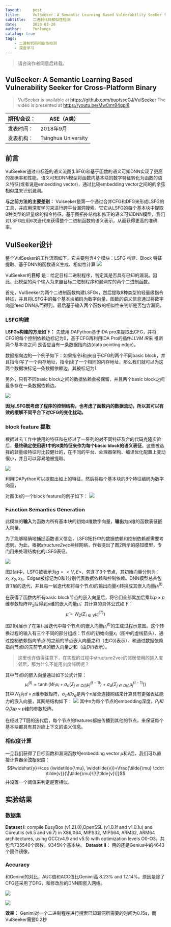 ```yaml
---
layout:     post
title:      VulSeeker：A Semantic Learning Based Vulnerability Seeker for Cross-Platform Binary阅读笔记
subtitle:   二进制代码相似性检测
date:       2020-03-20
author:     Yunlongs
catalog: true
tags:
    - 二进制代码相似性检测
    - 深度学习
---
```


>请咨询作者同意后转载。

## VulSeeker: A Semantic Learning Based Vulnerability Seeker for Cross-Platform Binary

>VulSeeker is available at https://github.com/buptsseGJ/VulSeeker
The video is presented at https://youtu.be/Mw0mr84gpI8.

|期刊/会议： |ASE（A类）|
| ---|---|
|发表时间：|2018年9月|
|发表机构：| Tsinghua University|

## 前言
VulSeeker通过带标签的语义流图(LSFG)和基于函数的语义可知DNN实现了更高的准确率和性能。语义可知DNN模型将函数内基本块的数字特征转化为函数的语义特征(或者说是embedding vector)，通过比较embedding vector之间的的余弦相似度来识别漏洞。

**与之前方法的主要差别：** Vulseeker是第一个通过合并CFG和DFG来形成LSFG的工具，并应用深度学习来进行跨平台漏洞搜索。它它从LSFG的每个基本块中提取8种类型的轻量级的指令特征。基于图拓扑结构和修正的语义可知DNN模型，我们对LSFG应用6次迭代来获得整个二进制函数的语义表示，从而获得更高的准确率。

## VulSeeker设计
整个VulSeeker的工作流图如下，它主要包含4个模块：LSFG 构建、Block 特征提取、基于DNN的函数语义生成、相似性计算
![](https://yunlongs-1253041399.cos.ap-chengdu.myqcloud.com/image/Similary_Detection/34.png)

VulSeeker的**目标** 是：给定目标二进制程序，判定其是否具有已知的漏洞。因此，此模型的两个输入为来自目标二进制程序和漏洞库的两个二进制函数。

首先，VulSeeker为两个二进制函数构建LSFGs，然后提取8种类型的轻量级指令特征，并且将LSFG中的每个基本块编码为数字向量。函数的语义信息通过将数字向量feed DNN从而得到。最后基于输入两个函数的相似性来判断是否包含漏洞。

### LSFG构建

**LSFGs构建的方法如下：** 先使用IDAPython基于IDA pro来提取出CFG，并将CFG的每个控制依赖边标记为0，基于CFG再利用IDA Pro的插件*LLVM IR*来 推断两个基本块之间
是否应当有一条数据指向边(data pointing edge)。

数据指向边的一个例子如下：如果指令i和j来自于CFG的两个不同basic block，并且指令i写了一个内存地址，指令j读了一个相同的内存地址，那么我们就可以为这两个数据块标记一条数据依赖边，其被标记为1.

另外，只有不同basic block之间的数据依赖会被保留，并且两个basic block之间最多存在一条数据依赖边。

![](https://yunlongs-1253041399.cos.ap-chengdu.myqcloud.com/image/Similary_Detection/36.png)

**因为LSFG既考虑了程序的控制结构，也考虑了函数内的数据流动，所以其可以有效的缓解不同平台下对CFG的变化扰动。**


### block feature 提取
根据过去工作中使用的特征和在经过了一系列的对不同特征及合的代码克隆实验后，**最终确定使用表1中的8类特征来作为每个basic block的语义表征**。这些被选择的轻量级特征时比较健壮的，在不同的平台、处理器架构、编译优化配置上变动很小，并且可以容易地被提取。

![](https://yunlongs-1253041399.cos.ap-chengdu.myqcloud.com/image/Similary_Detection/35.png)

利用IDAPython可以提取出如上的特征，然后将每个基本块的8个特征编码为数字向量，

对图(b)的一个block feature的例子如下：
![](https://yunlongs-1253041399.cos.ap-chengdu.myqcloud.com/image/Similary_Detection/37.png)

### Function Semantics Generation
此模块的**输入**为函数内所有基本块的初始d维数字向量，**输出**为p维的函数表征嵌入向量。

为了能够精确地捕捉函数语义信息，LSFG拓扑中的数据依赖和控制依赖都需要考虑到。为此，根据*structure2vec*神经网络，作者提出了图2所示的感知模型，专门用来处理结构化的LSFG表征。

![](https://yunlongs-1253041399.cos.ap-chengdu.myqcloud.com/image/Similary_Detection/38.png)

图2(a)中，LSFG被表示为$g=<V,E>$，包含了3个节点，其初始向量分别为：$x_1,x_2,x_3$。Edges被标记为0和1分别代表数据依赖和控制依赖。DNN模型总共包含T层的迭代，并且每一层迭代都将每个节点i的输出向量$x_i$转换成其嵌入向量$\widetilde{\mu}_{i}^{(t)}$.

在获得了函数内所有basic block节点的嵌入向量后，将它们全部累加后乘以$p \times p$维参数矩阵$W_2$后得到$p$维的嵌入向量$\widetilde{\mu}$。其计算的具体公式如下：
$$\widetilde{\mu}=W_{2}\left(\Sigma_{i \in V} \widetilde{\mu}_{i}^{(T)}\right)$$

图2(b)展示了在第t-层迭代中每个节点i的嵌入向量$\widetilde{\mu}_{i}^{(t)}$的生成过程示意图。这个转换过程的输入有三个不同的部分组成：节点i的初始向量$x_i$（图中的虚线箭头）、通过控制依赖指向节点i的之前的节点嵌入向量之和（由$C(i)$表示）、和通过数据依赖指向节点i的先前节点的嵌入向量之和（由$D(i)$表示）。
>这里也许值得注意下，在实现的过程中structure2vec的邻居使用的是入度邻居，那为什么不能用出度邻居呢？



其中节点i的嵌入向量通过如下公式计算：
$$\widetilde{\mu}_ {i}^{(t)}=\tanh \left(W_{1} x_{i}+\sigma_{c}\left(\Sigma_{j \in C(i)} \widetilde{\mu}_ {j}^{(t-1)}\right)+\sigma_{d}\left(\Sigma_{j \in D(i)} \widetilde{\mu}_{j}^{(t-1)}\right)\right)$$
其中$W_1$为$d \times p$维参数矩阵，$\sigma_c和\sigma_d$是两个n层全连接网络来计算具有更强表征能力的嵌入向量，其网络结构如下：
![](https://yunlongs-1253041399.cos.ap-chengdu.myqcloud.com/image/Similary_Detection/39.png)
其中n为每个节点的embedding深度，$P_i和Q_i$为$p \times p$维的参数矩阵。

在经过了T层的迭代后，每个节点的features都被传播到其他的节点，来保证每个基本块都具有其对应上下文的语义信息。

### 相似度计算
一旦我们获得了目标函数和漏洞函数的embedding vector $\widetilde{\mu}$和$\widetilde{v}$后，我们可以直接计算器余弦相似度：
$$\widehat{y}=\cos (\widetilde{\mu}, \widetilde{v})=\frac{\tilde{\mu} \cdot \tilde{v}}{\|\tilde{\mu}\|\|\tilde{v}\|}$$
并设置一个阈值来判定是否相似。

## 实验结果
### 数据集
**Dataset I**:  compile BusyBox (v1.21.0),OpenSSL (v1.0.1f and v1.0.1u) and Coreutils (v6.5 and v6.7) in X86,X64, MIPS32, MIPS64, ARM32, ARM64 architectures, using GCC(v4.9 and v5.5) with optimization levels O0-O3。共包含735540个函数，9345K个基本块。
**Dataset Ⅱ**： 用的还是Genius中的4643个固件镜像。

### Accuracy
和Genimi的对比，AUC值和ACC值比Genimi高 8.23% and 12.14%。原因是除了CFG还采用了DFG，和修改后的DNN图嵌入网络。

![](https://yunlongs-1253041399.cos.ap-chengdu.myqcloud.com/image/Similary_Detection/40.png)

![](https://yunlongs-1253041399.cos.ap-chengdu.myqcloud.com/image/Similary_Detection/41.png)

**效率：** Genimi对一个二进制程序进行搜索已知漏洞所需要的时间为0.15s，而VulSeeker需要0.2秒